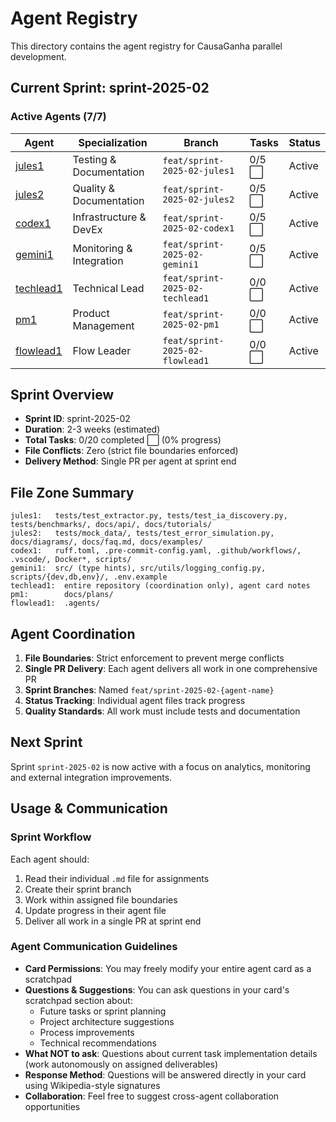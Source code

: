 # Agent Registry

This directory contains the agent registry for CausaGanha parallel development.

## Current Sprint: sprint-2025-02

### Active Agents (7/7)

| Agent | Specialization | Branch | Tasks | Status |
|-------|---------------|--------|-------|--------|
| [jules1](./jules1.md) | Testing & Documentation | `feat/sprint-2025-02-jules1` | 0/5 ⬜ | Active |
| [jules2](./jules2.md) | Quality & Documentation | `feat/sprint-2025-02-jules2` | 0/5 ⬜ | Active |
| [codex1](./codex1.md) | Infrastructure & DevEx | `feat/sprint-2025-02-codex1` | 0/5 ⬜ | Active |
| [gemini1](./gemini1.md) | Monitoring & Integration | `feat/sprint-2025-02-gemini1` | 0/5 ⬜ | Active |
| [techlead1](./techlead1.md) | Technical Lead | `feat/sprint-2025-02-techlead1` | 0/0 ⬜ | Active |
| [pm1](./pm1.md) | Product Management | `feat/sprint-2025-02-pm1` | 0/0 ⬜ | Active |
| [flowlead1](./flowlead1.md) | Flow Leader | `feat/sprint-2025-02-flowlead1` | 0/0 ⬜ | Active |

## Sprint Overview

- **Sprint ID**: sprint-2025-02
- **Duration**: 2-3 weeks (estimated)
- **Total Tasks**: 0/20 completed ⬜ (0% progress)
- **File Conflicts**: Zero (strict file boundaries enforced)
- **Delivery Method**: Single PR per agent at sprint end

## File Zone Summary

```
jules1:   tests/test_extractor.py, tests/test_ia_discovery.py, tests/benchmarks/, docs/api/, docs/tutorials/
jules2:   tests/mock_data/, tests/test_error_simulation.py, docs/diagrams/, docs/faq.md, docs/examples/
codex1:   ruff.toml, .pre-commit-config.yaml, .github/workflows/, .vscode/, Docker*, scripts/
gemini1:  src/ (type hints), src/utils/logging_config.py, scripts/{dev,db,env}/, .env.example
techlead1:  entire repository (coordination only), agent card notes
pm1:        docs/plans/
flowlead1:  .agents/
```

## Agent Coordination

1. **File Boundaries**: Strict enforcement to prevent merge conflicts
2. **Single PR Delivery**: Each agent delivers all work in one comprehensive PR
3. **Sprint Branches**: Named `feat/sprint-2025-02-{agent-name}`
4. **Status Tracking**: Individual agent files track progress
5. **Quality Standards**: All work must include tests and documentation

## Next Sprint

Sprint `sprint-2025-02` is now active with a focus on analytics, monitoring and
external integration improvements.

## Usage & Communication

### **Sprint Workflow**
Each agent should:
1. Read their individual `.md` file for assignments
2. Create their sprint branch
3. Work within assigned file boundaries
4. Update progress in their agent file
5. Deliver all work in a single PR at sprint end

### **Agent Communication Guidelines**
- **Card Permissions**: You may freely modify your entire agent card as a scratchpad
- **Questions & Suggestions**: You can ask questions in your card's scratchpad section about:
  - Future tasks or sprint planning
  - Project architecture suggestions
  - Process improvements
  - Technical recommendations
- **What NOT to ask**: Questions about current task implementation details (work autonomously on assigned deliverables)
- **Response Method**: Questions will be answered directly in your card using Wikipedia-style signatures
- **Collaboration**: Feel free to suggest cross-agent collaboration opportunities